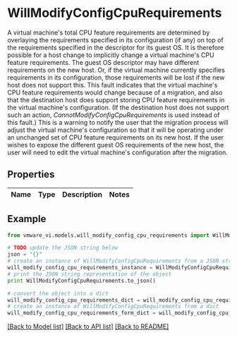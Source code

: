 # WillModifyConfigCpuRequirements

A virtual machine's total CPU feature requirements are determined by overlaying the requirements specified in its configuration (if any) on top of the requirements specified in the descriptor for its guest OS.  It is therefore possible for a host change to implicitly change a virtual machine's CPU feature requirements. The guest OS descriptor may have different requirements on the new host. Or, if the virtual machine currently specifies requirements in its configuration, those requirements will be lost if the new host does not support this.  This fault indicates that the virtual machine's CPU feature requirements would change because of a migration, and also that the destination host does support storing CPU feature requirements in the virtual machine's configuration. (If the destination host does not support such an action, *CannotModifyConfigCpuRequirements* is used instead of this fault.)  This is a warning to notify the user that the migration process will adjust the virtual machine's configuration so that it will be operating under an unchanged set of CPU feature requirements on its new host. If the user wishes to expose the different guest OS requirements of the new host, the user will need to edit the virtual machine's configuration after the migration. 

## Properties
Name | Type | Description | Notes
------------ | ------------- | ------------- | -------------

## Example

```python
from vmware_vi.models.will_modify_config_cpu_requirements import WillModifyConfigCpuRequirements

# TODO update the JSON string below
json = "{}"
# create an instance of WillModifyConfigCpuRequirements from a JSON string
will_modify_config_cpu_requirements_instance = WillModifyConfigCpuRequirements.from_json(json)
# print the JSON string representation of the object
print WillModifyConfigCpuRequirements.to_json()

# convert the object into a dict
will_modify_config_cpu_requirements_dict = will_modify_config_cpu_requirements_instance.to_dict()
# create an instance of WillModifyConfigCpuRequirements from a dict
will_modify_config_cpu_requirements_form_dict = will_modify_config_cpu_requirements.from_dict(will_modify_config_cpu_requirements_dict)
```
[[Back to Model list]](../README.md#documentation-for-models) [[Back to API list]](../README.md#documentation-for-api-endpoints) [[Back to README]](../README.md)



